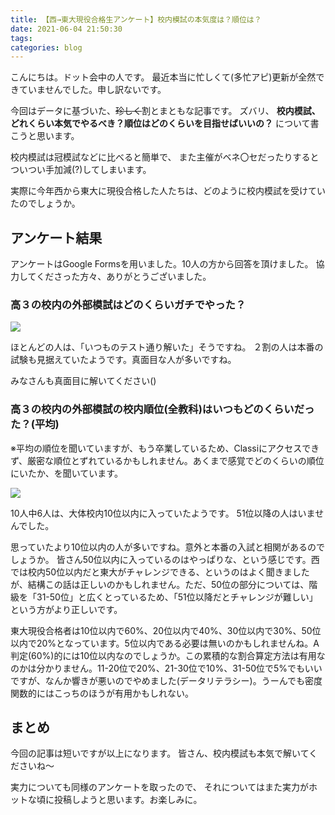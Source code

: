 ```yaml
---
title: 【西→東大現役合格生アンケート】校内模試の本気度は？順位は？
date: 2021-06-04 21:50:30
tags:
categories: blog
---
```


こんにちは。ドット会中の人です。
最近本当に忙しくて(多忙アピ)更新が全然できていませんでした。申し訳ないです。

今回はデータに基づいた、~~珍しく~~割とまともな記事です。
ズバリ、 **校内模試、どれくらい本気でやるべき？順位はどのくらいを目指せばいいの？** について書こうと思います。

校内模試は冠模試などに比べると簡単で、
また主催がベネ〇セだったりするとついつい手加減(?)してしまいます。

実際に今年西から東大に現役合格した人たちは、どのように校内模試を受けていたのでしょうか。

## アンケート結果

アンケートはGoogle Formsを用いました。10人の方から回答を頂けました。
協力してくださった方々、ありがとうございました。

### 高３の校内の外部模試はどのくらいガチでやった？

![](https://lh3.googleusercontent.com/pw/ACtC-3f8phlUzwtAo1rzE8Srr14vqvvovgxcmQDLqMR9nKoDRSrOpjP19OXb70GXCvd3YWwJYZwoiv-ZgTc558fygVGQPlUufsSO_JPsPSqwz7pUS37av17XU3964wjPEnQjCT0zeZNIn1D6wYLdx9mQTSZn0g=w751-h300-no?authuser=0)

ほとんどの人は、「いつものテスト通り解いた」そうですね。
２割の人は本番の試験も見据えていたようです。真面目な人が多いですね。

みなさんも真面目に解いてください()

### 高３の校内の外部模試の校内順位(全教科)はいつもどのくらいだった？(平均)

※平均の順位を聞いていますが、もう卒業しているため、Classiにアクセスできず、厳密な順位とずれているかもしれません。あくまで感覚でどのくらいの順位にいたか、を聞いています。

![](https://lh3.googleusercontent.com/pw/ACtC-3dIVpqV1R8F40CN21L40XINOMox-GUgRHT8URv5dvQKP7lxco3KPtcieXF-rSSZn_WUoLI_mg5NSsCWpKWV8zIjpEHzVcAC2Ynp3Shq0Pxyk_9khkVz6be5h008hyNakX3_qNYMh_xg6gNVXKB0k3WRkQ=w754-h306-no?authuser=0)

10人中6人は、大体校内10位以内に入っていたようです。
51位以降の人はいませんでした。

思っていたより10位以内の人が多いですね。意外と本番の入試と相関があるのでしょうか。
皆さん50位以内に入っているのはやっぱりな、という感じです。西では校内50位以内だと東大がチャレンジできる、というのはよく聞きましたが、結構この話は正しいのかもしれません。ただ、50位の部分については、階級を「31-50位」と広くとっているため、「51位以降だとチャレンジが難しい」という方がより正しいです。

東大現役合格者は10位以内で60%、20位以内で40%、30位以内で30%、50位以内で20%となっています。5位以内である必要は無いのかもしれませんね。A判定(60%)的には10位以内なのでしょうか。この累積的な割合算定方法は有用なのかは分かりません。11-20位で20%、21-30位で10%、31-50位で5%でもいいですが、なんか響きが悪いのでやめました(データリテラシー)。うーんでも密度関数的にはこっちのほうが有用かもしれない。

## まとめ

今回の記事は短いですが以上になります。
皆さん、校内模試も本気で解いてくださいね～

実力についても同様のアンケートを取ったので、
それについてはまた実力がホットな頃に投稿しようと思います。お楽しみに。


